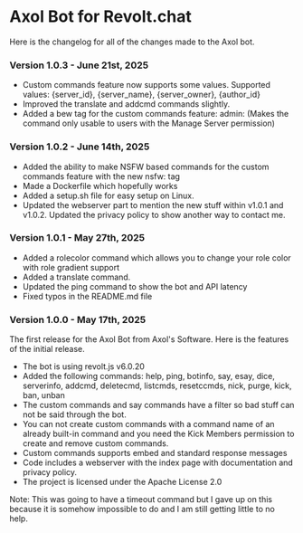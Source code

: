 # Axol Bot for Revolt.chat

Here is the changelog for all of the changes made to the Axol bot.

### Version 1.0.3 - June 21st, 2025

- Custom commands feature now supports some values. Supported values: {server_id}, {server_name}, {server_owner}, {author_id}
- Improved the translate and addcmd commands slightly.
- Added a bew tag for the custom commands feature: admin: (Makes the command only usable to users with the Manage Server permission)

### Version 1.0.2 - June 14th, 2025

- Added the ability to make NSFW based commands for the custom commands feature with the new nsfw: tag
- Made a Dockerfile which hopefully works
- Added a setup.sh file for easy setup on Linux.
- Updated the webserver part to mention the new stuff within v1.0.1 and v1.0.2. Updated the privacy policy to show another way to contact me.

### Version 1.0.1 - May 27th, 2025

- Added a rolecolor command which allows you to change your role color with role gradient support
- Added a translate command.
- Updated the ping command to show the bot and API latency
- Fixed typos in the README.md file

### Version 1.0.0 - May 17th, 2025

The first release for the Axol Bot from Axol's Software. Here is the features of the initial release.

- The bot is using revolt.js v6.0.20
- Added the following commands: help, ping, botinfo, say, esay, dice, serverinfo, addcmd, deletecmd, listcmds, resetccmds, nick, purge, kick, ban, unban
- The custom commands and say commands have a filter so bad stuff can not be said through the bot.
- You can not create custom commands with a command name of an already built-in command and you need the Kick Members permission to create and remove custom commands.
- Custom commands supports embed and standard response messages
- Code includes a webserver with the index page with documentation and privacy policy.
- The project is licensed under the Apache License 2.0

Note: This was going to have a timeout command but I gave up on this because it is somehow impossible to do and I am still getting little to no help.